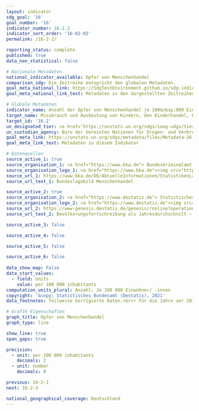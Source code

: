```yaml
---
layout: indicator    
sdg_goal: '16'    
goal_number: '16'    
indicator_number: 16.2.2    
indicator_sort_order: '16-02-02'    
permalink: /16-2-2/    

reporting_status: complete    
published: true    
data_non_statistical: false    

# Nationale Metadaten    
national_indicator_available: Opfer von Menschenhandel    
comparison_sdg: Die Zeitreihe entspricht den globalen Metadaten.    
goal_meta_national_link: https://SdgTestEnvironment.github.io/sdg-indicators/public/MetaDe/16.2.2.pdf    
goal_meta_national_link_text: Metadaten zu den dargestellten Zeitreihen    

# Globale Metadaten    
indicator_name: Anzahl der Opfer von Menschenhandel je 100&nbsp;000 Einwohner/ -innen, nach Geschlecht, Alter und Form der Ausbeutung    
target_name: Missbrauch und Ausbeutung von Kindern, den Kinderhandel, Folter und alle Formen von Gewalt gegen Kinder beenden    
target_id: '16.2'    
un_designated_tier: <a href='https://unstats.un.org/sdgs/iaeg-sdgs/tier-classification/' title='Klicken Sie hier um weitere Informationen zur UN-Tier-Klassifikation zu erhalten.'  target='_blank'>Tier II</a>    
un_custodian_agency: Büro der Vereinten Nationen für Drogen- und Verbrechensbekämpfung (UNODC)    
goal_meta_link: https://unstats.un.org/sdgs/metadata/files/Metadata-16-02-02.pdf    
goal_meta_link_text: Metadaten zu diesem Indikator        

# Datenquellen
source_active_1: true
source_organisation_1: <a href="https://www.bka.de"> Bundeskriminalamt (BKA) </a>
source_organisation_logo_1: <a href="https://www.bka.de"><img src="https://g205sdgs.github.io/sdg-indicators/public/OrgImgDe/bka.png" alt="Logo bka" style="height:60px; width:148px"/></a>
source_url_1: https://www.bka.de/DE/AktuelleInformationen/StatistikenLagebilder/Lagebilder/Menschenhandel/menschenhandel_node.html
source_url_text_1: Bundeslagebild Menschenhandel

source_active_2: true
source_organisation_2: <a href="https://www.destatis.de"> Statistisches Bundesamt (Destatis) </a>
source_organisation_logo_2: <a href="https://www.destatis.de"><img src="https://g205sdgs.github.io/sdg-indicators/public/OrgImgDe/destatis.png" alt="Logo destatis" style="height:60px; width:148px"/></a>
source_url_2: https://www-genesis.destatis.de/genesis//online?operation=table&code=12411-0040&bypass=true&language=de#abreadcrumb
source_url_text_2: Bevölkerungsfortschreibung als Jahresdurchschnitt – GENESIS online 12411-0040

source_active_3: false

source_active_4: false

source_active_5: false

source_active_6: false
    
data_show_map: False    
data_start_values: 
  - field: Units
    value: per 100 000 inhabitants    
computation_units_plural: Anzahl; Je 100 000 Einwohner/ -innen    
copyright: '&copy; Statistisches Bundesamt (Destatis), 2021'    
data_footnotes: Teilweise korrigierte Daten.<br>• Für die Jahre vor 2011 wurde die Bevölkerung anhand des Zensus 2011 sowie der Wanderungs-, Geburten- und Sterbestatistiken zurückgerechnet.    

# Grafik Eigenschaften    
graph_title: Opfer von Menschenhandel    
graph_type: line    

show_line: true
span_gaps: true

precision:
  - unit: per 100 000 inhabitants
    decimals: 2
  - unit: number
    decimals: 0    

previous: 16-2-1    
next: 16-2-3    

national_geographical_coverage: Deutschland    
---
```


<span></span>
